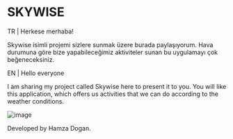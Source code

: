 # SKYWISE
TR | Herkese merhaba!

Skywise isimli projemi sizlere sunmak üzere burada paylaşıyorum. Hava durumuna göre bize yapabileceğimiz aktiviteler sunan bu uygulamayı çok beğeneceksiniz.



EN | Hello everyone

I am sharing my project called Skywise here to present it to you. You will like this application, which offers us activities that we can do according to the weather conditions.

![image](https://github.com/HamzaDogann/SKYWISE/assets/93007915/e09f0884-507d-4eb0-826a-a2f53be9a741)


Developed by Hamza Dogan.

